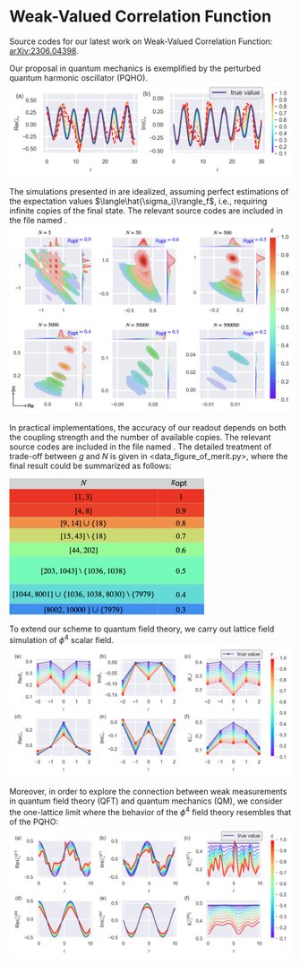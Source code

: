 # Weak-Valued Correlation Function

Source codes for our latest work on Weak-Valued Correlation Function: [arXiv:2306.04398](https://doi.org/10.48550/arXiv.2306.04398).

Our proposal in quantum mechanics is exemplified by the perturbed quantum harmonic oscillator (PQHO). 
![QM scheme: Idealized Simulation](https://github.com/GnefnAuy/GF-WV/blob/main/Relevant%20Figures/Fig1.png)

The simulations presented in are idealized, assuming perfect estimations of the expectation values $\langle\hat{\sigma_i}\rangle_f$, i.e.,  requiring infinite copies of the final state. The relevant source codes are included in the file named <QM-Ideal Simulation_g>.
![QM scheme: Practical Simulation](https://github.com/GnefnAuy/GF-WV/blob/main/Relevant%20Figures/Fig2.png)

In practical implementations, the accuracy of our readout depends on both the coupling strength and the number of available copies. The relevant source codes are included in the file named <QM-Practical Simulation_gNM>. The detailed treatment of trade-off between $g$ and $N$ is given in <data_figure_of_merit.py>, where the final result could be summarized as follows:

![Trade-off details](https://github.com/GnefnAuy/GF-WV/blob/main/Relevant%20Figures/Fig3.png)

To extend our scheme to quantum field theory, we carry out lattice field simulation of $\phi^4$ scalar field.
![QFT scheme: Lattice Simulation](https://github.com/GnefnAuy/GF-WV/blob/main/Relevant%20Figures/Fig4.png)

Moreover, in order to explore the connection between weak measurements in quantum field theory (QFT) and quantum mechanics (QM), we consider the one-lattice limit where the behavior of the $\phi^4$ field theory resembles that of the PQHO:
![Connection between QM and QFT](https://github.com/GnefnAuy/GF-WV/blob/main/Relevant%20Figures/Fig7.png)


